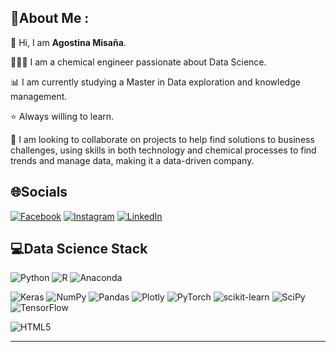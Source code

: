 
## 💫About Me :
   👋 Hi, I am **Agostina Misaña**.
   
   👩🏽‍💻 I am a chemical engineer passionate about Data Science. 
   
   📊 I am currently studying a Master in Data exploration and knowledge management.
   
   ⭐ Always willing to learn.
   
   💞️ I am looking to collaborate on projects to help find solutions to business challenges, using skills in both technology and chemical processes to find trends and manage data, making it a data-driven company.

## 🌐Socials
[![Facebook](https://img.shields.io/badge/Facebook-%231877F2.svg?logo=Facebook&logoColor=white)](https://facebook.com/https://www.facebook.com/agostina.misana/) [![Instagram](https://img.shields.io/badge/Instagram-%23E4405F.svg?logo=Instagram&logoColor=white)](https://instagram.com/agostinamisana) 
[![LinkedIn](https://img.shields.io/badge/LinkedIn-%230077B5.svg?logo=linkedin&logoColor=white)](https://www.linkedin.com/in/agostinamisa%C3%B1a/) 

## 💻Data Science Stack
![Python](https://img.shields.io/badge/python-3670A0?style=plastic&logo=python&logoColor=ffdd54)
![R](https://img.shields.io/badge/r-%23276DC3.svg?style=plastic&logo=r&logoColor=white) ![Anaconda](https://img.shields.io/badge/Anaconda-%2344A833.svg?style=plastic&logo=anaconda&logoColor=white) 

![Keras](https://img.shields.io/badge/Keras-%23D00000.svg?style=plastic&logo=Keras&logoColor=white) ![NumPy](https://img.shields.io/badge/numpy-%23013243.svg?style=plastic&logo=numpy&logoColor=white) ![Pandas](https://img.shields.io/badge/pandas-%23150458.svg?style=plastic&logo=pandas&logoColor=white) ![Plotly](https://img.shields.io/badge/Plotly-%233F4F75.svg?style=plastic&logo=plotly&logoColor=white) ![PyTorch](https://img.shields.io/badge/PyTorch-%23EE4C2C.svg?style=plastic&logo=PyTorch&logoColor=white) ![scikit-learn](https://img.shields.io/badge/scikit--learn-%23F7931E.svg?style=plastic&logo=scikit-learn&logoColor=white) ![SciPy](https://img.shields.io/badge/SciPy-%230C55A5.svg?style=plastic&logo=scipy&logoColor=%white) ![TensorFlow](https://img.shields.io/badge/TensorFlow-%23FF6F00.svg?style=plastic&logo=TensorFlow&logoColor=white)

![HTML5](https://img.shields.io/badge/html5-%23E34F26.svg?style=plastic&logo=html5&logoColor=white) 

---

<!---
agomisa/agomisa is a ✨ special ✨ repository because its `README.md` (this file) appears on your GitHub profile.
You can click the Preview link to take a look at your changes.
--->
